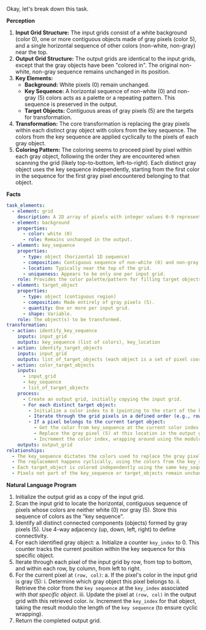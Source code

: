 Okay, let's break down this task.

**Perception**

1.  **Input Grid Structure:** The input grids consist of a white background (color 0), one or more contiguous objects made of gray pixels (color 5), and a single horizontal sequence of other colors (non-white, non-gray) near the top.
2.  **Output Grid Structure:** The output grids are identical to the input grids, except that the gray objects have been "colored in". The original non-white, non-gray sequence remains unchanged in its position.
3.  **Key Elements:**
    *   **Background:** White pixels (0) remain unchanged.
    *   **Key Sequence:** A horizontal sequence of non-white (0) and non-gray (5) colors acts as a palette or a repeating pattern. This sequence is preserved in the output.
    *   **Target Objects:** Contiguous areas of gray pixels (5) are the targets for transformation.
4.  **Transformation:** The core transformation is replacing the gray pixels within each distinct gray object with colors from the key sequence. The colors from the key sequence are applied cyclically to the pixels of each gray object.
5.  **Coloring Pattern:** The coloring seems to proceed pixel by pixel within each gray object, following the order they are encountered when scanning the grid (likely top-to-bottom, left-to-right). Each distinct gray object uses the key sequence independently, starting from the first color in the sequence for the first gray pixel encountered belonging to that object.

**Facts**


```yaml
task_elements:
  - element: grid
    description: A 2D array of pixels with integer values 0-9 representing colors.
  - element: background
    properties:
      - color: white (0)
      - role: Remains unchanged in the output.
  - element: key_sequence
    properties:
      - type: object (horizontal 1D sequence)
      - composition: Contiguous sequence of non-white (0) and non-gray (5) pixels.
      - location: Typically near the top of the grid.
      - uniqueness: Appears to be only one per input grid.
    role: Provides the color palette/pattern for filling target objects. Remains unchanged in the output.
  - element: target_object
    properties:
      - type: object (contiguous region)
      - composition: Made entirely of gray pixels (5).
      - quantity: One or more per input grid.
      - shape: Variable.
    role: The object(s) to be transformed.
transformation:
  - action: identify_key_sequence
    inputs: input_grid
    outputs: key_sequence (list of colors), key_location
  - action: identify_target_objects
    inputs: input_grid
    outputs: list_of_target_objects (each object is a set of pixel coordinates)
  - action: color_target_objects
    inputs:
      - input_grid
      - key_sequence
      - list_of_target_objects
    process:
      - Create an output grid, initially copying the input grid.
      - For each distinct target object:
        - Initialize a color index to 0 (pointing to the start of the key_sequence).
        - Iterate through the grid pixels in a defined order (e.g., row-major: top-to-bottom, left-to-right).
        - If a pixel belongs to the current target object:
          - Get the color from key_sequence at the current color index.
          - Replace the gray pixel (5) at this location in the output grid with the fetched color.
          - Increment the color index, wrapping around using the modulo operator based on the length of the key_sequence.
    outputs: output_grid
relationships:
  - The key_sequence dictates the colors used to replace the gray pixels in the target_objects.
  - The replacement happens cyclically, using the colors from the key_sequence in order.
  - Each target_object is colored independently using the same key_sequence, starting the cycle anew for each object based on the scan order.
  - Pixels not part of the key_sequence or target_objects remain unchanged.
```


**Natural Language Program**

1.  Initialize the output grid as a copy of the input grid.
2.  Scan the input grid to locate the horizontal, contiguous sequence of pixels whose colors are neither white (0) nor gray (5). Store this sequence of colors as the "key sequence".
3.  Identify all distinct connected components (objects) formed by gray pixels (5). Use 4-way adjacency (up, down, left, right) to define connectivity.
4.  For each identified gray object:
    a.  Initialize a counter `key_index` to 0. This counter tracks the current position within the key sequence for this specific object.
5.  Iterate through each pixel of the input grid by row, from top to bottom, and within each row, by column, from left to right.
6.  For the current pixel at `(row, col)`:
    a.  If the pixel's color in the input grid is gray (5):
        i.  Determine which gray object this pixel belongs to.
        ii. Retrieve the color from the `key sequence` at the `key_index` associated with *that specific object*.
        iii. Update the pixel at `(row, col)` in the output grid with this retrieved color.
        iv. Increment the `key_index` for that object, taking the result modulo the length of the `key sequence` (to ensure cyclic wrapping).
7.  Return the completed output grid.